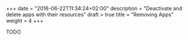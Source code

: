 +++
date = "2016-06-22T11:34:24+02:00"
description = "Deactivate and delete apps with their resources"
draft = true
title = "Removing Apps"
weight = 4
+++

TODO
